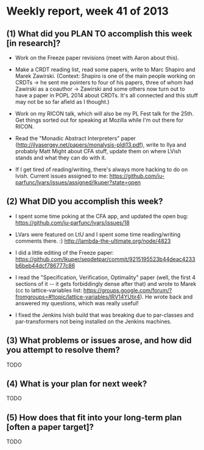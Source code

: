 # Weekly report, week 41 of 2013

## (1) What did you PLAN TO accomplish this week [in research]?

  * Work on the Freeze paper revisions (meet with Aaron about this).

  * Make a CRDT reading list, read some papers, write to Marc Shapiro
    and Marek Zawirski.  (Context: Shapiro is one of the main people
    working on CRDTs -> he sent me pointers to four of his papers,
    three of whom had Zawirski as a coauthor -> Zawirski and some
    others now turn out to have a paper in POPL 2014 about CRDTs.
    It's all connected and this stuff may not be so far afield as I
    thought.)
	
  * Work on my RICON talk, which will also be my PL Fest talk for the
    25th. Get things sorted out for speaking at Mozilla while I'm out
    there for RICON.
	
  * Read the "Monadic Abstract Interpreters" paper
    (http://ilyasergey.net/papers/monalysis-pldi13.pdf), write to Ilya
    and probably Matt Might about CFA stuff, update them on where
    LVish stands and what they can do with it.
  
  * If I get tired of reading/writing, there's always more hacking to
    do on lvish.  Current issues assigned to me:
    https://github.com/iu-parfunc/lvars/issues/assigned/lkuper?state=open

## (2) What DID you accomplish this week?

  * I spent some time poking at the CFA app, and updated the open bug:
    https://github.com/iu-parfunc/lvars/issues/18
    
  * LVars were featured on LtU and I spent some time reading/writing
    comments there. :) http://lambda-the-ultimate.org/node/4823
    
  * I did a little editing of the Freeze paper:
    https://github.com/lkuper/sepdetpar/commit/9215195523b44deac4233b6beb44dcf786777c86
	
  * I read the "Specification, Verification, Optimality" paper (well,
    the first 4 sections of it -- it gets forbiddingly dense after
    that) and wrote to Marek (cc to lattice-variables list:
    https://groups.google.com/forum/?fromgroups=#!topic/lattice-variables/lRV14YUtjr4).
    He wrote back and answered my questions, which was really useful!
	
  * I fixed the Jenkins lvish build that was breaking due to
    par-classes and par-transformers not being installed on the
    Jenkins machines.
	
## (3) What problems or issues arose, and how did you attempt to resolve them?

  TODO
  
## (4) What is your plan for next week?
	
  TODO
  
## (5) How does that fit into your long-term plan [often a paper target]?

  TODO

